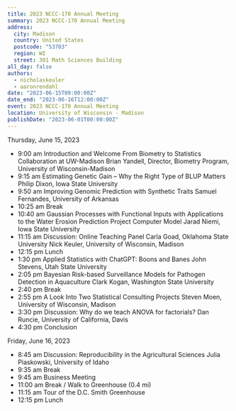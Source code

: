 ```yaml
---
title: 2023 NCCC-170 Annual Meeting
summary: 2023 NCCC-170 Annual Meeting
address:
  city: Madison
  country: United States
  postcode: "53703"
  region: WI
  street: 301 Math Sciences Building
all_day: false
authors: 
  - nicholaskeuler
  - aaronrendahl
date: "2023-06-15T09:00:00Z"
date_end: "2023-06-16T12:00:00Z"
event: 2023 NCCC-170 Annual Meeting
location: University of Wisconsin - Madison
publishDate: "2023-06-01T00:00:00Z"
---
```


Thursday, June 15, 2023 						

-	9:00 am	Introduction and Welcome
From Biometry to Statistics Collaboration at UW-Madison
Brian Yandell, Director, Biometry Program, University of Wisconsin-Madison
-	9:15 am	Estimating Genetic Gain – Why the Right Type of BLUP Matters
Philip Dixon, Iowa State University
-	9:50 am	Improving Genomic Prediction with Synthetic Traits
Samuel Fernandes, University of Arkansas
-	10:25 am	Break
-	10:40 am	Gaussian Processes with Functional Inputs with Applications to the Water Erosion Prediction Project Computer Model
Jarad Niemi, Iowa State University
-	11:15 am	Discussion: Online Teaching Panel
Carla Goad, Oklahoma State University
Nick Keuler, University of Wisconsin, Madison
-	12:15 pm	Lunch
-	1:30 pm	Applied Statistics with ChatGPT: Boons and Banes
John Stevens, Utah State University
-	2:05 pm	Bayesian Risk-based Surveillance Models for Pathogen Detection in Aquaculture
Clark Kogan, Washington State University
-	2:40 pm	Break
-	2:55 pm	A Look Into Two Statistical Consulting Projects
Steven Moen, University of Wisconsin, Madison
-	3:30 pm	Discussion: Why do we teach ANOVA for factorials?
Dan Runcie, University of California, Davis
-	4:30 pm	Conclusion

Friday, June 16, 2023						
-	8:45 am	Discussion: Reproducibility in the Agricultural Sciences
Julia Piaskowski, University of Idaho
-	9:35 am	Break
-	9:45 am	Business Meeting
-	11:00 am	Break / Walk to Greenhouse (0.4 mi)
-	11:15 am	Tour of the D.C. Smith Greenhouse
-	12:15 pm	Lunch
